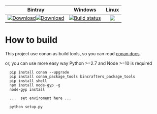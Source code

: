 | Bintray | Windows | Linux  |
|:--------:|:---------:|:-----------------:|
|[![Download](https://api.bintray.com/packages/pluginx/testing/plugin.node:pluginx/images/download.svg)](https://bintray.com/pluginx/testing/plugin.node:pluginx/_latestVersion)[![Download](https://api.bintray.com/packages/pluginx/stable/plugin.node:pluginx/images/download.svg)](https://bintray.com/pluginx/stable/plugin.node:pluginx/_latestVersion)|[![Build status](https://ci.appveyor.com/api/projects/status/github/Mingyiz/plugin.node?svg=true)](https://ci.appveyor.com/project/Mingyiz/plugin-node)|[![](https://www.travis-ci.org/yjjnls/plugin.node.svg?branch=master)](https://github.com/yjjnls/plugin.node)


# How to build
This project use conan as build tools, so you can read [conan docs](https://docs.conan.io/en/latest/).

or, you can use more easy way
Python >=2.7  and Node >=10 is required


```shell
  pip install conan --upgrade
  pip install conan_package_tools bincrafters_package_tools
  pip install shell
  npm install node-gyp -g
  node-gyp install
  
  ...  set enviroment here ...

  python setup.py
```

  




